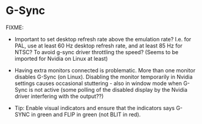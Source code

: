# G-Sync

FIXME:

- Important to set desktop refresh rate above the emulation rate?
  I.e. for PAL, use at least 60 Hz desktop refresh rate, and
  at least 85 Hz for NTSC? To avoid g-sync driver throttling the speed?
  (Seems to be imported for Nvidia on Linux at least)

- Having extra monitors connected is problematic. More than one monitor
  disables G-Sync (on Linux). Disabling the monitor temporarily in
  Nvidia settings causes occasional stuttering - also in window mode
  when G-Sync is not active (some polling of the disabled display by the
  Nvidia driver interfering with the output??)

- Tip: Enable visual indicators and ensure that the indicators says
  G-SYNC in green and FLIP in green (not BLIT in red).
